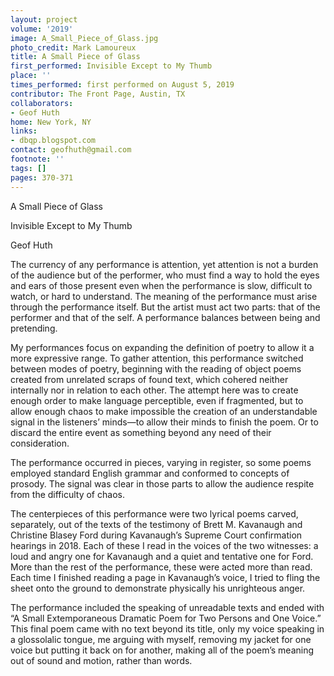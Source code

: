 ```yaml
---
layout: project
volume: '2019'
image: A_Small_Piece_of_Glass.jpg
photo_credit: Mark Lamoureux
title: A Small Piece of Glass
first_performed: Invisible Except to My Thumb
place: ''
times_performed: first performed on August 5, 2019
contributor: The Front Page, Austin, TX
collaborators:
- Geof Huth
home: New York, NY
links:
- dbqp.blogspot.com
contact: geofhuth@gmail.com
footnote: ''
tags: []
pages: 370-371
---
```



A Small Piece of Glass

Invisible Except to My Thumb

Geof Huth

The currency of any performance is attention, yet attention is not a burden of the audience but of the performer, who must find a way to hold the eyes and ears of those present even when the performance is slow, difficult to watch, or hard to understand. The meaning of the performance must arise through the performance itself. But the artist must act two parts: that of the performer and that of the self. A performance balances between being and pretending.

My performances focus on expanding the definition of poetry to allow it a more expressive range. To gather attention, this performance switched between modes of poetry, beginning with the reading of object poems created from unrelated scraps of found text, which cohered neither internally nor in relation to each other. The attempt here was to create enough order to make language perceptible, even if fragmented, but to allow enough chaos to make impossible the creation of an understandable signal in the listeners’ minds—to allow their minds to finish the poem. Or to discard the entire event as something beyond any need of their consideration.

The performance occurred in pieces, varying in register, so some poems employed standard English grammar and conformed to concepts of prosody. The signal was clear in those parts to allow the audience respite from the difficulty of chaos.

The centerpieces of this performance were two lyrical poems carved, separately, out of the texts of the testimony of Brett M. Kavanaugh and Christine Blasey Ford during Kavanaugh’s Supreme Court confirmation hearings in 2018. Each of these I read in the voices of the two witnesses: a loud and angry one for Kavanaugh and a quiet and tentative one for Ford. More than the rest of the performance, these were acted more than read. Each time I finished reading a page in Kavanaugh’s voice, I tried to fling the sheet onto the ground to demonstrate physically his unrighteous anger.

The performance included the speaking of unreadable texts and ended with “A Small Extemporaneous Dramatic Poem for Two Persons and One Voice.” This final poem came with no text beyond its title, only my voice speaking in a glossolalic tongue, me arguing with myself, removing my jacket for one voice but putting it back on for another, making all of the poem’s meaning out of sound and motion, rather than words.
